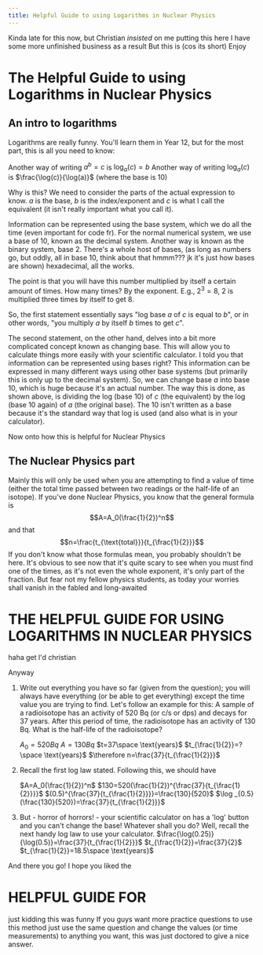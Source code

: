 ```yaml
---
title: Helpful Guide to using Logarithms in Nuclear Physics
---
```


Kinda late for this now, but Christian *insisted* on me putting this here
I have some more unfinished business as a result
But this is (cos its short)
Enjoy

# The Helpful Guide to using Logarithms in Nuclear Physics

## An intro to logarithms
Logarithms are really funny. You'll learn them in Year 12, but for the most part, this is all you need to know:

Another way of writing $a^b=c$ is $\log_{a}(c)=b$ 
Another way of writing $\log_{a}(c)$ is $\frac{\log(c)}{\log(a)}$ (where the base is 10)

Why is this? We need to consider the parts of the actual expression to know. $a$ is the base, $b$ is the index/exponent and $c$ is what I call the equivalent (it isn't really important what you call it).

Information can be represented using the base system, which we do all the time (even important for code fr). For the normal numerical system, we use a base of 10, known as the decimal system. Another way is known as the binary system, base 2. There's a whole host of bases, (as long as numbers go, but oddly, all in base 10, think about that hmmm??? jk it's just how bases are shown) hexadecimal, all the works.

The point is that you will have this number multiplied by itself a certain amount of times. How many times? By the exponent. E.g., $2^3=8$, 2 is multiplied three times by itself to get 8.

So, the first statement essentially says "log base $a$ of $c$ is equal to $b$", or in other words, "you multiply $a$ by itself $b$ times to get $c$".

The second statement, on the other hand, delves into a bit more complicated concept known as changing base. This will allow you to calculate things more easily with your scientific calculator. I told you that information can be represented using bases right? This information can be expressed in many different ways using other base systems (but primarily this is only up to the decimal system). So, we can change base $a$ into base 10, which is huge because it's an actual number. The way this is done, as shown above, is dividing the log (base 10) of $c$ (the equivalent) by the log (base 10 again) of $a$ (the original base). The 10 isn't written as a base because it's the standard way that log is used (and also what is in your calculator).

Now onto how this is helpful for Nuclear Physics

## The Nuclear Physics part

Mainly this will only be used when you are attempting to find a value of time (either the total time passed between two readings or the half-life of an isotope). If you've done Nuclear Physics, you know that the general formula is
$$A=A_0(\frac{1}{2})^n$$
and that
$$n=\frac{t_{\text{total}}}{t_{\frac{1}{2}}}$$
If you don't know what those formulas mean, you probably shouldn't be here. It's obvious to see now that it's quite scary to see when you must find one of the times, as it's not even the whole exponent, it's only part of the fraction. But fear not my fellow physics students, as today your worries shall vanish in the fabled and long-awaited

# THE HELPFUL GUIDE FOR USING LOGARITHMS IN NUCLEAR PHYSICS
haha get l'd christian

Anyway
1. Write out everything you have so far (given from the question); you will always have everything (or be able to get everything) except the time value you are trying to find. Let's follow an example for this:
	A sample of a radioisotope has an activity of 520 Bq (or c/s or dps) and decays for 37 years. After this period of time, the radioisotope has an activity of 130 Bq. What is the half-life of the radioisotope?
	
	$A_0=520Bq$
	$A=130Bq$
	$t=37\space \text{years}$
	$t_{\frac{1}{2}}=?\space \text{years}$
	$\therefore n=\frac{37}{t_{\frac{1}{2}}}$
2. Recall the first log law stated. Following this, we should have
	
	$A=A_0(\frac{1}{2})^n$
	$130=520(\frac{1}{2})^{\frac{37}{t_{\frac{1}{2}}}}$
	$(0.5)^{\frac{37}{t_{\frac{1}{2}}}}=\frac{130}{520}$
	$\log _{0.5}(\frac{130}{520})=\frac{37}{t_{\frac{1}{2}}}$
3. But - horror of horrors! - your scientific calculator on has a 'log' button and you can't change the base! Whatever shall you do? Well, recall the next handy log law to use your calculator.
	$\frac{\log(0.25)}{\log(0.5)}=\frac{37}{t_{\frac{1}{2}}}$
	$t_{\frac{1}{2}}=\frac{37}{2}$
	$t_{\frac{1}{2}}=18.5\space \text{years}$

And there you go! I hope you liked the
# HELPFUL GUIDE FOR

just kidding
this was funny
If you guys want more practice questions to use this method just use the same question and change the values (or time measurements) to anything you want, this was just doctored to give a nice answer.